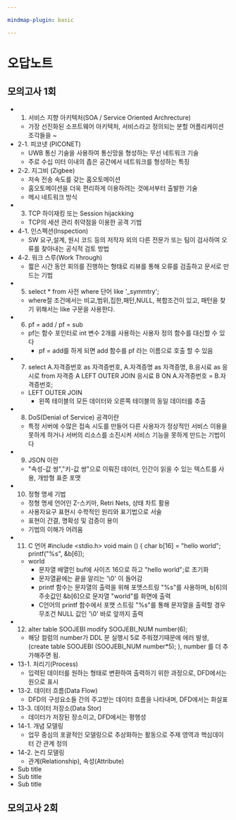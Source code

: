 ```yaml
---

mindmap-plugin: basic

---
```


# 오답노트

## 모의고사 1회
- 1. 서비스 지향 아키텍처(SOA / Service Oriented Archrecture)
	- 가장 선진화된 소프트웨어 아키텍처, 서비스라고 정의되는 분할 어플리케이션 조각들을 ~
- 2-1. 피코넷 (PICONET)
	- UWB 통신 기술을 사용하여 통신망을 형성하는 무선 네트워크 기술
	- 주로 수십 미터 이내의 좁은 공간에서 네트워크를 형성하는 특징
- 2-2. 지그비 (Zigbee)
	- 저속 전송 속도를 갖는 홈오토메이션
	- 홈오토메이션을 더욱 편리하게 이용하려는 것에서부터 출발한 기술
	- 메시 네트워크 방식
- 3. TCP 하이재킹 또는 Session hijackking
	- TCP의 세션 관리 취약점을 이용한 공격 기법
- 4-1. 인스펙션(Inspection)
	- SW 요구,설계, 원시 코드 등의 저작자 외의 다른 전문가 또는 팀이 검사하여 오류를 찾아내는 공식적 검토 방법
- 4-2. 워크 스루(Work Through)
	- 짧은 시간 동안 회의를 진행하는 형태로 리뷰를 통해 오류를 검출하고 문서로 만드는 기법
- 5. select * from 사전 where 단어 like '_symmtry';
	- where절 조건에서는 비교,범위,집한,패턴,NULL, 복합조건이 있고, 패턴을 찾기 위해서는 like 구문을 사용한다.
- 6. pf = add / pf = sub
	- pf는 함수 포인터로 int 변수 2개를 사용하는 사용자 정의 함수를 대신할 수 있다
		- pf = add를 하게 되면 add 함수를 pf 라는 이름으로 호출 할 수 있음
- 7. select A.자격증번호 as 자격증번호, A.자격증명 as 자격증명, B.응시료 as 응시로 from 자격증 A LEFT OUTER JOIN 응시료 B ON A.자격증번호 = B.자격증번호;
	- LEFT OUTER JOIN
		- 왼쪽 테이블의 모든 데이터와 오른쪽 테이블의 동일 데이터를 추출
- 8. DoS(Denial of Service) 공격이란
	- 특정 서버에 수많은 접속 시도를 만들어 다른 사용자가 정상적인 서비스 이용을 못하게 하거나 서버의 리소스를 소진시켜 서비스 기능을 못하게 만드는 기법이다
- 9. JSON 이란
	- "속성-값 쌍","키-값 쌍"으로 이뤄진 데이터, 인간이 읽을 수 있는 텍스트를 사용, 개방형 표준 포맷
- 10. 정형 명세 기법
	- 정형 명세 언어인 Z-스키마, Retri Nets, 상태 차트 활용
	- 사용자요구 표현시 수학적인 원리와 표기법으로 서술
	- 표현이 간결, 명확성 및 검증이 용이
	- 기법의 이해가 어려움
- 11. C 언어
#include <stdio.h>
void main () {
char b[16] = "hello world";
printf("%s", &b[6]);
	- world
		- 문자열 배열인 buf에 사이즈 16으로 하고 "hello world";로 초기화
		- 문자열끝에는 끝을 알리는 '\0' 이 들어감
		- printf 함수는 문자열의 출력을 위해 포맷스트링 "%s"를 사용하며, b[6]의 주솟값인 &b[6]으로 문자열 "world"를 화면에 출력
		- C언어의 printf 함수에서 포맷 스트링 "%s"를 통해 문자열을 출력할 경우 무조건 NULL 값인 '\0' 바로 앞까지 출력
- 12. alter table SOOJEBI modify SOOJEBI_NUM number(6);
	- 해당 컬럼의 number가 DDL 문 실행시 5로 주워졌기때문에 에러 발생,(create table SOOJEBI (SOOJEBI_NUM number*5); ), number 를 더 추가해주면 됨.
- 13-1. 처리기(Process)
	- 입력된 데이터를 원하는 형태로 변환하여 출력하기 위한 과정으로, DFD에서는 원으로 표시
- 13-2. 데이터 흐름(Data Flow)
	- DFD의 구성요소들 간의 주고받는 데이터 흐름을 나타내며, DFD에서는 화살표
- 13-3. 데이터 저장소(Data Stor)
	- 데이터가 저장된 장소이고, DFD에서는 평행성
- 14-1. 개념 모델링
	- 업무 중심의 포괄적인 모델링으로 추상화하는 활동으로 주제 영역과 핵심데이터 간 관계 정의
- 14-2. 논리 모델링
	- 관계(Relationship), 속성(Attribute)
- Sub title
- Sub title
- Sub title

## 모의고사 2회